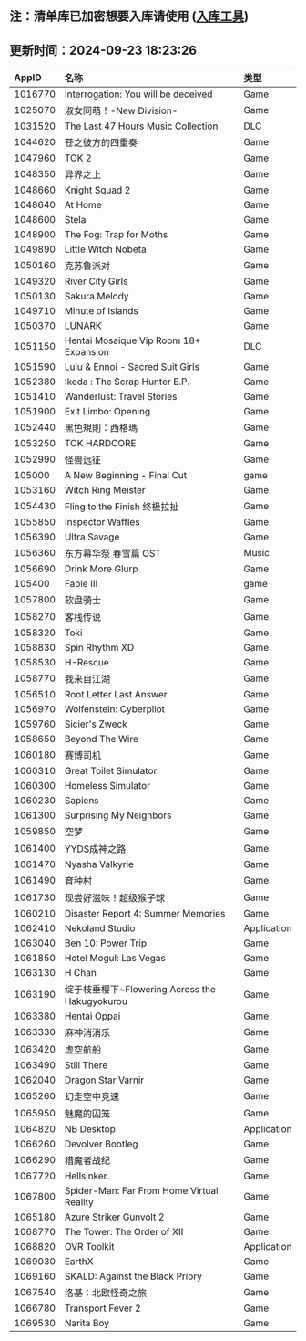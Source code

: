 ## 注：清单库已加密想要入库请使用 ([入库工具](https://github.com/BlankTMing/ManifestAutoUpdate/releases))

## 更新时间：2024-09-23 18:23:26
| AppID | 名称 | 类型  |
| :-------------------- | :----------------------------- | :----------- |
| 1016770 | Interrogation: You will be deceived| Game |
| 1025070 | 淑女同萌！-New Division-| Game |
| 1031520 | The Last 47 Hours Music Collection| DLC |
| 1044620 | 苍之彼方的四重奏| Game |
| 1047960 | TOK 2| Game |
| 1048350 | 异界之上| Game |
| 1048660 | Knight Squad 2| Game |
| 1048640 | At Home| Game |
| 1048600 | Stela| Game |
| 1048900 | The Fog: Trap for Moths| Game |
| 1049890 | Little Witch Nobeta| Game |
| 1050160 | 克苏鲁派对| Game |
| 1049320 | River City Girls| Game |
| 1050130 | Sakura Melody| Game |
| 1049710 | Minute of Islands| Game |
| 1050370 | LUNARK| Game |
| 1051150 | Hentai Mosaique Vip Room 18+ Expansion| DLC |
| 1051590 | Lulu & Ennoi - Sacred Suit Girls| Game |
| 1052380 | Ikeda : The Scrap Hunter E.P.| Game |
| 1051410 | Wanderlust: Travel Stories| Game |
| 1051900 | Exit Limbo: Opening| Game |
| 1052440 | 黑色規則：西格瑪| Game |
| 1053250 | TOK HARDCORE| Game |
| 1052990 | 怪兽远征| Game |
| 105000 | A New Beginning - Final Cut| game |
| 1053160 | Witch Ring Meister| Game |
| 1054430 | Fling to the Finish 终极拉扯| Game |
| 1055850 | Inspector Waffles| Game |
| 1056390 | Ultra Savage| Game |
| 1056360 | 东方幕华祭 春雪篇 OST| Music |
| 1056690 | Drink More Glurp| Game |
| 105400 | Fable III| game |
| 1057800 | 软盘骑士| Game |
| 1058270 | 客栈传说| Game |
| 1058320 | Toki| Game |
| 1058830 | Spin Rhythm XD| Game |
| 1058530 | H-Rescue| Game |
| 1058770 | 我来自江湖| Game |
| 1056510 | Root Letter Last Answer| Game |
| 1056970 | Wolfenstein: Cyberpilot| Game |
| 1059760 | Sicier's Zweck| Game |
| 1058650 | Beyond The Wire| Game |
| 1060180 | 赛博司机| Game |
| 1060310 | Great Toilet Simulator| Game |
| 1060300 | Homeless Simulator| Game |
| 1060230 | Sapiens| Game |
| 1061300 | Surprising My Neighbors| Game |
| 1059850 | 空梦| Game |
| 1061400 | YYDS成神之路| Game |
| 1061470 | Nyasha Valkyrie| Game |
| 1061490 | 育种村| Game |
| 1061730 | 现尝好滋味！超级猴子球| Game |
| 1060210 | Disaster Report 4: Summer Memories| Game |
| 1062410 | Nekoland Studio| Application |
| 1063040 | Ben 10: Power Trip| Game |
| 1061850 | Hotel Mogul: Las Vegas| Game |
| 1063130 | H Chan| Game |
| 1063190 | 绽于枝垂樱下~Flowering Across the Hakugyokurou| Game |
| 1063380 | Hentai Oppai| Game |
| 1063330 | 麻神消消乐| Game |
| 1063420 | 虚空航船| Game |
| 1063490 | Still There| Game |
| 1062040 | Dragon Star Varnir| Game |
| 1065260 | 幻走空中竞速| Game |
| 1065950 | 魅魔的囚笼| Game |
| 1064820 | NB Desktop| Application |
| 1066260 | Devolver Bootleg| Game |
| 1066290 | 猎魔者战纪| Game |
| 1067720 | Hellsinker.| Game |
| 1067800 | Spider-Man: Far From Home Virtual Reality| Game |
| 1065180 | Azure Striker Gunvolt 2| Game |
| 1068770 | The Tower: The Order of XII| Game |
| 1068820 | OVR Toolkit| Application |
| 1069030 | EarthX| Game |
| 1069160 | SKALD: Against the Black Priory| Game |
| 1067540 | 洛基：北欧怪奇之旅| Game |
| 1066780 | Transport Fever 2| Game |
| 1069530 | Narita Boy| Game |
